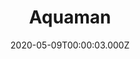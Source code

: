 ---
title: "Aquaman"
year: 2018
date: 2020-05-09T00:00:03.000Z
permalink: /almanac/movies/2020-05-09-aquaman/index.html
link: https://letterboxd.com/rknightuk/film/aquaman-2018/1/
rating: 3
tmdbid: 297802
---